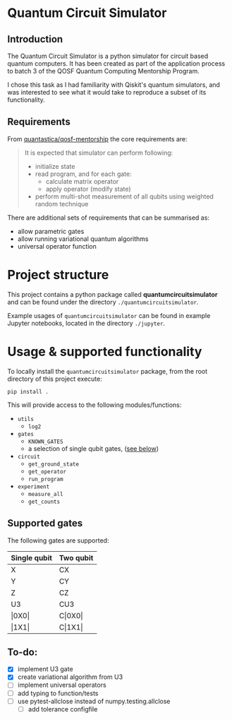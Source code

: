 # Quantum Circuit Simulator

## Introduction

The Quantum Circuit Simulator  is a python simulator for circuit based quantum computers.
It has been created as part of the application process to batch 3 of the QOSF Quantum Computing Mentorship Program.

I chose this task as I had familiarity with Qiskit's quantum simulators, and was interested to see what it would take to reproduce a subset of its functionality.

## Requirements

From [quantastica/qosf-mentorship](https://github.com/quantastica/qosf-mentorship/blob/master/qosf-simulator-task.ipynb) the core requirements are:

>It is expected that simulator can perform following:
> * initialize state
> * read program, and for each gate:
>   * calculate matrix operator
>   * apply operator (modify state)
> * perform multi-shot measurement of all qubits using weighted random technique

There are additional sets of requirements that can be summarised as:
* allow parametric gates 
* allow running variational quantum algorithms
* universal operator function

# Project structure

This project contains a python package called **quantumcircuitsimulator** and can be found under the directory `./quantumcircuitsimulator`.

Example usages of `quantumcircuitsimulator` can be found in example Jupyter notebooks, located in the directory `./jupyter`.

# Usage & supported functionality

To locally install the `quantumcircuitsimulator` package, from the root directory of this project execute:
```
pip install .
```

This will provide access to the following modules/functions:
* `utils`
	* `log2`
* `gates`
	* `KNOWN_GATES`
	* a selection of single qubit gates, ([see below](#supported-gates))
* `circuit`
	* `get_ground_state`
	* `get_operator`
	* `run_program`
* `experiment`
	* `measure_all`
	* `get_counts`

## Supported gates

The following gates are supported:

Single qubit | Two qubit
------------ | -------------
X       | CX
Y       | CY
Z       | CZ
U3      | CU3
\|0X0\| | C\|0X0\||
\|1X1\| | C\|1X1\||



## To-do:

- [x] implement U3 gate
- [x] create variational algorithm from U3
- [ ] implement universal operators
- [ ] add typing to function/tests
- [ ] use pytest-allclose instead of numpy.testing.allclose
  - [ ] add tolerance configfile
